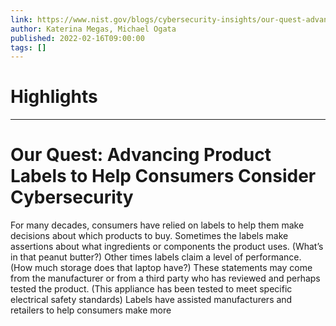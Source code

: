 ```yaml
---
link: https://www.nist.gov/blogs/cybersecurity-insights/our-quest-advancing-product-labels-help-consumers-consider
author: Katerina Megas, Michael Ogata
published: 2022-02-16T09:00:00
tags: []
---
```

# Highlights


---
# Our Quest: Advancing Product Labels to Help Consumers Consider Cybersecurity
For many decades, consumers have relied on labels to help them make decisions about which products to buy. Sometimes the labels make assertions about what ingredients or components the product uses. (What’s in that peanut butter?) Other times labels claim a level of performance. (How much storage does that laptop have?) These statements may come from the manufacturer or from a third party who has reviewed and perhaps tested the product. (This appliance has been tested to meet specific electrical safety standards) Labels have assisted manufacturers and retailers to help consumers make more